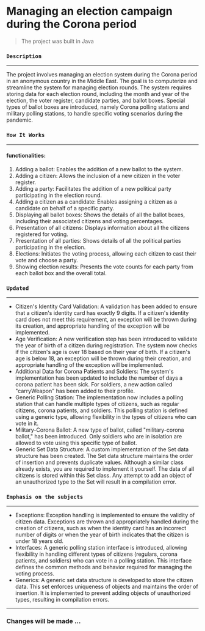 # Managing an election campaign during the Corona period

> The project was built in Java


### `Description `
---
The project involves managing an election system during the Corona period in an anonymous country in the Middle East. The goal is to computerize and streamline the system for managing election rounds. The system requires storing data for each election round, including the month and year of the election, the voter register, candidate parties, and ballot boxes. Special types of ballot boxes are introduced, namely Corona polling stations and military polling stations, to handle specific voting scenarios during the pandemic.






### `How It Works` 
---
#### functionalities:

1. Adding a ballot: Enables the addition of a new ballot to the system.
2. Adding a citizen: Allows the inclusion of a new citizen in the voter register.
3. Adding a party: Facilitates the addition of a new political party participating in the election round.
4. Adding a citizen as a candidate: Enables assigning a citizen as a candidate on behalf of a specific party.
5. Displaying all ballot boxes: Shows the details of all the ballot boxes, including their associated citizens and voting percentages.
6. Presentation of all citizens: Displays information about all the citizens registered for voting.
7. Presentation of all parties: Shows details of all the political parties participating in the election.
8. Elections: Initiates the voting process, allowing each citizen to cast their vote and choose a party.
9. Showing election results: Presents the vote counts for each party from each ballot box and the overall total.


### `Updated` 
---
- Citizen's Identity Card Validation:
A validation has been added to ensure that a citizen's identity card has exactly 9 digits.
If a citizen's identity card does not meet this requirement, an exception will be thrown during its creation, and appropriate handling of the exception will be implemented.
- Age Verification:
A new verification step has been introduced to validate the year of birth of a citizen during registration.
The system now checks if the citizen's age is over 18 based on their year of birth.
If a citizen's age is below 18, an exception will be thrown during their creation, and appropriate handling of the exception will be implemented.
- Additional Data for Corona Patients and Soldiers:
The system's implementation has been updated to include the number of days a corona patient has been sick.
For soldiers, a new action called "carryWeapon" has been added to their profile.
- Generic Polling Station:
The implementation now includes a polling station that can handle multiple types of citizens, such as regular citizens, corona patients, and soldiers.
This polling station is defined using a generic type, allowing flexibility in the types of citizens who can vote in it.
- Military-Corona Ballot:
A new type of ballot, called "military-corona ballot," has been introduced.
Only soldiers who are in isolation are allowed to vote using this specific type of ballot.
- Generic Set Data Structure:
A custom implementation of the Set data structure has been created.
The Set data structure maintains the order of insertion and prevents duplicate values.
Although a similar class already exists, you are required to implement it yourself.
The data of all citizens is stored within this Set class.
Any attempt to add an object of an unauthorized type to the Set will result in a compilation error.



### `Emphasis on the subjects` 
---
- Exceptions: Exception handling is implemented to ensure the validity of citizen data. Exceptions are thrown and appropriately handled during the creation of citizens, such as when the identity card has an incorrect number of digits or when the year of birth indicates that the citizen is under 18 years old.
- Interfaces: A generic polling station interface is introduced, allowing flexibility in handling different types of citizens (regulars, corona patients, and soldiers) who can vote in a polling station. This interface defines the common methods and behavior required for managing the voting process.
- Generics: A generic set data structure is developed to store the citizen data. This set enforces uniqueness of objects and maintains the order of insertion. It is implemented to prevent adding objects of unauthorized types, resulting in compilation errors.



---
### Changes will be made ...


